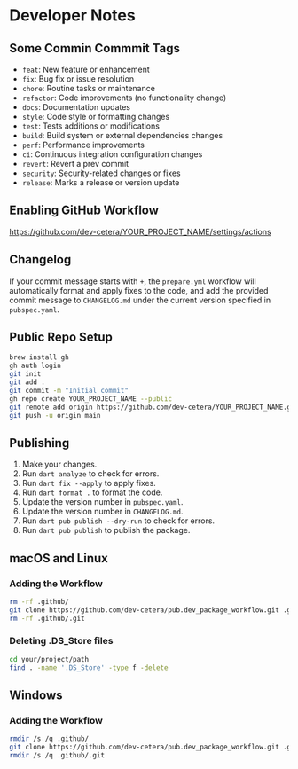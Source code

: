 # Developer Notes

## Some Commin Commmit Tags

- `feat`: New feature or enhancement
- `fix`: Bug fix or issue resolution
- `chore`: Routine tasks or maintenance
- `refactor`: Code improvements (no functionality change)
- `docs`: Documentation updates
- `style`: Code style or formatting changes
- `test`: Tests additions or modifications
- `build`: Build system or external dependencies changes
- `perf`: Performance improvements
- `ci`: Continuous integration configuration changes
- `revert`: Revert a prev commit
- `security`: Security-related changes or fixes
- `release`: Marks a release or version update

## Enabling GitHub Workflow

https://github.com/dev-cetera/YOUR_PROJECT_NAME/settings/actions

## Changelog

If your commit message starts with `+`, the `prepare.yml` workflow will automatically format and apply fixes to the code, and add the provided commit message to `CHANGELOG.md` under the current version specified in `pubspec.yaml`.

## Public Repo Setup

```sh
brew install gh
gh auth login
git init
git add .
git commit -m "Initial commit"
gh repo create YOUR_PROJECT_NAME --public
git remote add origin https://github.com/dev-cetera/YOUR_PROJECT_NAME.git
git push -u origin main
```

## Publishing

1. Make your changes.
1. Run `dart analyze` to check for errors.
1. Run `dart fix --apply` to apply fixes.
1. Run `dart format .` to format the code.
1. Update the version number in `pubspec.yaml`.
1. Update the version number in `CHANGELOG.md`.
1. Run `dart pub publish --dry-run` to check for errors.
1. Run `dart pub publish` to publish the package.

## macOS and Linux

### Adding the Workflow

```bash
rm -rf .github/
git clone https://github.com/dev-cetera/pub.dev_package_workflow.git .github
rm -rf .github/.git
```

### Deleting .DS_Store files

```bash
cd your/project/path
find . -name '.DS_Store' -type f -delete
```

## Windows

### Adding the Workflow

```bash
rmdir /s /q .github/
git clone https://github.com/dev-cetera/pub.dev_package_workflow.git .github
rmdir /s /q .github/.git
```
